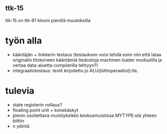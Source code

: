 ## ttk-15 ##
ttk-15 on ttk-91 klooni pienillä muutoksilla

# työn alla #
 * kääntäjän + linkkerin testaus (testauksen voisi tehdä esim niin että lataa originalin titokoneen kääntämiä tiedostoja machinen loader moduulilla ja vertaa data-aluetta compilerilla tehtyyn?)
 * integraatiotestaus: testit kirjoitettu jo ALU\{bittioperaatiot}:lle.

# tulevia #
 * state registerin nollaus?
 * floating point unit + konekäskyt
 * pienin osoitettava muistiyksikkö keskusmuistissa MYTYPE:stä yhteen bittiin
 * n ydintä

